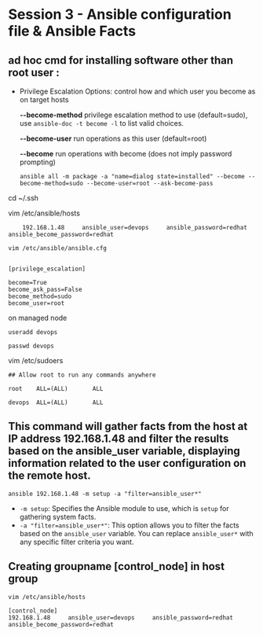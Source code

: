 # Session 3 - Ansible configuration file & Ansible Facts

## ad hoc cmd for installing software other than root user : 
- Privilege Escalation Options:
  control how and which user you become as on target hosts

  **--become-method**
        privilege escalation method to use (default=sudo), use `ansible-doc -t become -l` to list valid choices.
  
  **--become-user**
        run operations as this user (default=root)

  **--become**
        run operations with become (does not imply password prompting)

    ```shell
    ansible all -m package -a "name=dialog state=installed" --become --become-method=sudo --become-user=root --ask-become-pass
    ```

cd ~/.ssh

 vim /etc/ansible/hosts 
```shell
    192.168.1.48     ansible_user=devops     ansible_password=redhat        ansible_become_password=redhat
```

```shell
vim /etc/ansible/ansible.cfg 
```

```shell

[privilege_escalation]

become=True
become_ask_pass=False
become_method=sudo
become_user=root

```

on managed node

```shell
useradd devops
```
```shell
passwd devops
```


vim /etc/sudoers

```shell
## Allow root to run any commands anywhere 

root    ALL=(ALL)       ALL

devops  ALL=(ALL)       ALL
```

## This command will gather facts from the host at IP address 192.168.1.48 and filter the results based on the ansible_user variable, displaying information related to the user configuration on the remote host.
```shell
ansible 192.168.1.48 -m setup -a "filter=ansible_user*"
```
- `-m setup`: Specifies the Ansible module to use, which is `setup` for gathering system facts.
- `-a "filter=ansible_user*"`: This option allows you to filter the facts based on the `ansible_user` variable. You can replace `ansible_user*` with any specific filter criteria you want.



## Creating groupname **[control_node]** in host group
```shell
vim /etc/ansible/hosts 
```

```/etc/ansible/hosts
[control_node]
192.168.1.48     ansible_user=devops     ansible_password=redhat        ansible_become_password=redhat
```